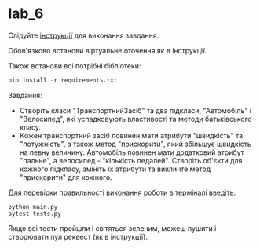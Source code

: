 # lab_6
Слідуйте [інструкції](https://dopcs.google.com/document/d/1jHZogGJMYTCvN9Sp9LHqofXA2w5t9sGsEdBk-f5Cjwk/edit?usp=sharing) для виконання завдання.

Обов'язково встанови віртуальне оточення як в інструкції.

Також встанови всі потрібні бібліотеки:
```python
pip install -r requirements.txt
```
Завдання:
- Створіть класи "ТранспортнийЗасіб" та два підкласи, "Автомобіль" і "Велосипед", які успадковують властивості та методи батьківського класу.
- Кожен транспортний засіб повинен мати атрибути "швидкість" та "потужність", а також метод "прискорити", який збільшує швидкість на певну величину. Автомобіль повинен мати додатковий атрибут "пальне", а велосипед - "кількість педалей". Створіть об'єкти для кожного підкласу, змініть їх атрибути та викличте метод "прискорити" для кожного.
 
Для перевірки правильності виконання роботи в терміналі введіть:
```pytest 
python main.py
pytest tests.py
```

Якщо всі тести пройшли і світяться зеленим, можеш пушити і створювати пул реквест (як в інструкції).

